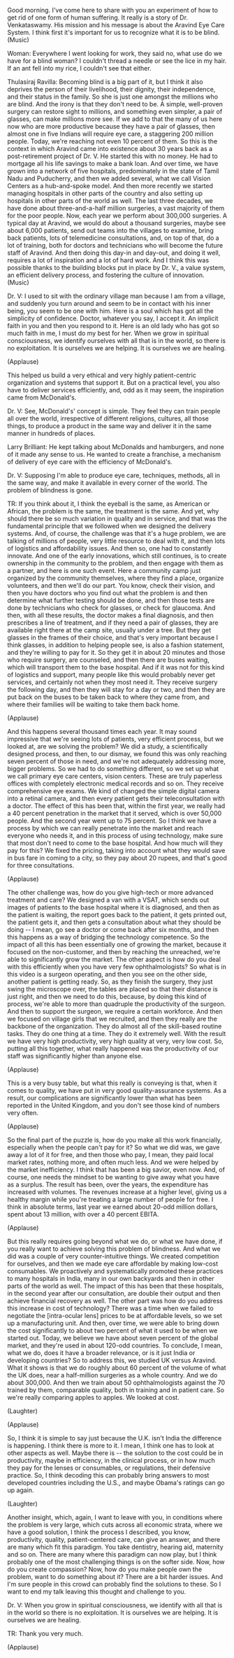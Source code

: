 
Good morning.
I&#39;ve come here to share with you an experiment
of how to get rid of one form of human suffering.
It really is a story of Dr. Venkataswamy.
His mission and his message is about the Aravind Eye Care System.
I think first it&#39;s important for us to recognize what it is to be blind.
(Music)

Woman: Everywhere I went looking for work, they said no,
what use do we have for a blind woman?
I couldn&#39;t thread a needle or see the lice in my hair.
If an ant fell into my rice, I couldn&#39;t see that either.

Thulasiraj Ravilla: Becoming blind is a big part of it,
but I think it also deprives the person of their livelihood, their dignity,
their independence, and their status in the family.
So she is just one amongst the millions who are blind.
And the irony is that they don&#39;t need to be.
A simple, well-proven surgery can restore sight to millions,
and something even simpler, a pair of glasses, can make millions more see.
If we add to that the many of us here now
who are more productive because they have a pair of glasses,
then almost one in five Indians will require eye care,
a staggering 200 million people.
Today, we&#39;re reaching not even 10 percent of them.
So this is the context in which Aravind came into existence
about 30 years back
as a post-retirement project of Dr. V.
He started this with no money.
He had to mortgage all his life savings
to make a bank loan.
And over time, we have grown into a network of five hospitals,
predominately in the state of Tamil Nadu and Puducherry,
and then we added several, what we call Vision Centers
as a hub-and-spoke model.
And then more recently we started managing hospitals
in other parts of the country
and also setting up hospitals in other parts of the world as well.
The last three decades,
we have done about three-and-a-half million surgeries,
a vast majority of them for the poor people.
Now, each year we perform about 300,000 surgeries.
A typical day at Aravind, we would do about a thousand surgeries,
maybe see about 6,000 patients,
send out teams into the villages to examine, bring back patients,
lots of telemedicine consultations,
and, on top of that, do a lot of training,
both for doctors and technicians who will become the future staff of Aravind.
And then doing this day-in and day-out, and doing it well,
requires a lot of inspiration and a lot of hard work.
And I think this was possible thanks to the building blocks
put in place by Dr. V.,
a value system, an efficient delivery process,
and fostering the culture of innovation.
(Music)

Dr. V: I used to sit with the ordinary village man because I am from a village,
and suddenly you turn around and seem to be in contact with his inner being,
you seem to be one with him.
Here is a soul which has got all the simplicity of confidence.
Doctor, whatever you say, I accept it.
An implicit faith in you
and then you respond to it.
Here is an old lady who has got so much faith in me, I must do my best for her.
When we grow in spiritual consciousness,
we identify ourselves with all that is in the world,
so there is no exploitation.
It is ourselves we are helping.
It is ourselves we are healing.

(Applause)

This helped us build a very ethical and very highly patient-centric organization
and systems that support it.
But on a practical level, you also have to deliver services efficiently,
and, odd as it may seem, the inspiration came from McDonald&#39;s.

Dr. V: See, McDonald&#39;s&#39; concept is simple.
They feel they can train people all over the world,
irrespective of different religions, cultures, all those things,
to produce a product in the same way
and deliver it in the same manner
in hundreds of places.

Larry Brilliant: He kept talking about McDonalds and hamburgers,
and none of it made any sense to us.
He wanted to create a franchise,
a mechanism of delivery of eye care
with the efficiency of McDonald&#39;s.

Dr. V: Supposing I&#39;m able to produce eye care,
techniques, methods, all in the same way,
and make it available in every corner of the world.
The problem of blindness is gone.

TR: If you think about it, I think the eyeball is the same,
as American or African,
the problem is the same, the treatment is the same.
And yet, why should there be so much variation in quality and in service,
and that was the fundamental principle that we followed
when we designed the delivery systems.
And, of course, the challenge was that it&#39;s a huge problem,
we are talking of millions of people,
very little resource to deal with it,
and then lots of logistics and affordability issues.
And then so, one had to constantly innovate.
And one of the early innovations, which still continues,
is to create ownership in the community to the problem,
and then engage with them as a partner,
and here is one such event.
Here a community camp just organized
by the community themselves,
where they find a place, organize volunteers,
and then we&#39;ll do our part. You know, check their vision,
and then you have doctors who you find out what the problem is
and then determine what further testing should be done,
and then those tests are done by technicians
who check for glasses,
or check for glaucoma.
And then, with all these results, the doctor makes a final diagnosis,
and then prescribes a line of treatment,
and if they need a pair of glasses, they are available right there at the camp site,
usually under a tree.
But they get glasses in the frames of their choice,
and that&#39;s very important because I think glasses,
in addition to helping people see,
is also a fashion statement, and they&#39;re willing to pay for it.
So they get it in about 20 minutes
and those who require surgery, are counseled,
and then there are buses waiting,
which will transport them to the base hospital.
And if it was not for this kind of logistics and support,
many people like this would probably never get services,
and certainly not when they most need it.
They receive surgery the following day,
and then they will stay for a day or two,
and then they are put back on the buses
to be taken back to where they came from,
and where their families will be waiting to take them back home.

(Applause)

And this happens several thousand times each year.
It may sound impressive that we&#39;re seeing lots of patients,
very efficient process,
but we looked at, are we solving the problem?
We did a study, a scientifically designed process,
and then, to our dismay,
we found this was only reaching seven percent of those in need,
and we&#39;re not adequately addressing more, bigger problems.
So we had to do something different,
so we set up what we call primary eye care centers, vision centers.
These are truly paperless offices
with completely electronic medical records and so on.
They receive comprehensive eye exams.
We kind of changed the simple digital camera into a retinal camera,
and then every patient gets their teleconsultation with a doctor.
The effect of this has been that, within the first year,
we really had a 40 percent penetration in the market that it served,
which is over 50,000 people.
And the second year went up to 75 percent.
So I think we have a process by which
we can really penetrate into the market
and reach everyone who needs it,
and in this process of using technology, make sure
that most don&#39;t need to come to the base hospital.
And how much will they pay for this?
We fixed the pricing, taking into account
what they would save in bus fare in coming to a city,
so they pay about 20 rupees, and that&#39;s good for three consultations.

(Applause)

The other challenge was, how do you give high-tech
or more advanced treatment and care?
We designed a van with a VSAT,
which sends out images of patients to the base hospital
where it is diagnosed,
and then as the patient is waiting, the report goes back to the patient,
it gets printed out, the patient gets it,
and then gets a consultation about what they should be doing --
I mean, go see a doctor or come back after six months,
and then this happens as a way of
bridging the technology competence.
So the impact of all this has been essentially one of growing the market,
because it focused on the non-customer,
and then by reaching the unreached,
we&#39;re able to significantly grow the market.
The other aspect is how do you deal with this efficiently
when you have very few ophthalmologists?
So what is in this video is a surgeon operating,
and then you see on the other side,
another patient is getting ready.
So, as they finish the surgery,
they just swing the microscope over,
the tables are placed so that their distance is just right,
and then we need to do this, because, by doing this kind of process,
we&#39;re able to more than quadruple the productivity of the surgeon.
And then to support the surgeon,
we require a certain workforce.
And then we focused on village girls that we recruited,
and then they really are the backbone of the organization.
They do almost all of the skill-based routine tasks.
They do one thing at a time. They do it extremely well.
With the result we have very high productivity,
very high quality at very, very low cost.
So, putting all this together, what really happened was
the productivity of our staff was
significantly higher than anyone else.

(Applause)

This is a very busy table,
but what this really is conveying is that,
when it comes to quality, we have put in
very good quality-assurance systems.
As a result, our complications are significantly lower
than what has been reported in the United Kingdom,
and you don&#39;t see those kind of numbers very often.

(Applause)

So the final part of the puzzle is,
how do you make all this work financially,
especially when the people can&#39;t pay for it?
So what we did was, we gave away a lot of it for free,
and then those who pay, I mean, they paid local market rates,
nothing more, and often much less.
And we were helped by the market inefficiency.
I think that has been a big savior, even now.
And, of course, one needs the mindset to be wanting to give away
what you have as a surplus.
The result has been, over the years,
the expenditure has increased with volumes.
The revenues increase at a higher level,
giving us a healthy margin
while you&#39;re treating a large number of people for free.
I think in absolute terms,
last year we earned about 20-odd million dollars,
spent about 13 million, with over a 40 percent EBITA.

(Applause)

But this really requires going beyond what we do,
or what we have done,
if you really want to achieve solving this problem of blindness.
And what we did was a couple of very counter-intuitive things.
We created competition for ourselves,
and then we made eye care affordable
by making low-cost consumables.
We proactively and systematically
promoted these practices to many hospitals in India,
many in our own backyards and then in other parts of the world as well.
The impact of this has been that these hospitals,
in the second year after our consultation,
are double their output
and then achieve financial recovery as well.
The other part was how do you address
this increase in cost of technology?
There was a time when we failed to negotiate
the [intra-ocular lens] prices to be at affordable levels,
so we set up a manufacturing unit.
And then, over time, we were able to bring down the cost significantly
to about two percent of what it used to be when we started out.
Today, we believe we have about seven percent of the global market,
and they&#39;re used in about 120-odd countries.
To conclude, I mean, what we do, does it have a broader relevance,
or is it just India or developing countries?
So to address this, we studied UK versus Aravind.
What it shows is that we do roughly about 60 percent
of the volume of what the UK does,
near a half-million surgeries as a whole country.
And we do about 300,000.
And then we train about 50 ophthalmologists
against the 70 trained by them,
comparable quality, both in training and in patient care.
So we&#39;re really comparing apples to apples.
We looked at cost.

(Laughter)


(Applause)

So, I think it is simple to say
just because the U.K. isn&#39;t India the difference is happening.
I think there is more to it.
I mean, I think one has to look at other aspects as well.
Maybe there is --
the solution to the cost could be in productivity,
maybe in efficiency, in the clinical process,
or in how much they pay for the lenses or consumables,
or regulations, their defensive practice.
So, I think decoding this can probably bring
answers to most developed countries
including the U.S., and maybe
Obama&#39;s ratings can go up again.

(Laughter)

Another insight, which, again, I want to leave with you,
in conditions where the problem is very large,
which cuts across all economic strata,
where we have a good solution,
I think the process I described,
you know, productivity, quality, patient-centered care,
can give an answer,
and there are many which fit this paradigm.
You take dentistry, hearing aid, maternity and so on.
There are many where this paradigm can now play,
but I think probably one of the most challenging things
is on the softer side.
Now, how do you create compassion?
Now, how do you make people own the problem,
want to do something about it?
There are a bit harder issues.
And I&#39;m sure people in this crowd can probably find the solutions to these.
So I want to end my talk leaving this thought and challenge to you.

Dr. V: When you grow in spiritual consciousness,
we identify with all that is in the world
so there is no exploitation.
It is ourselves we are helping.
It is ourselves we are healing.

TR: Thank you very much.

(Applause)

